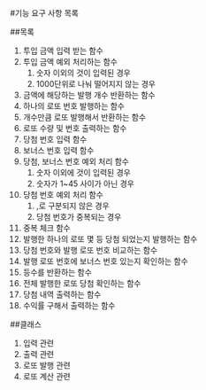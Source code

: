#기능 요구 사항 목록

##목록
1. 투입 금액 입력 받는 함수
2. 투입 금액 예외 처리하는 함수 
   1. 숫자 이외의 것이 입력된 경우
   2. 1000단위로 나눠 떨어지지 않는 경우
3. 금액에 해당하는 발행 개수 반환하는 함수
4. 하나의 로또 번호 발행하는 함수
5. 개수만큼 로또 발행해서 반환하는 함수
6. 로또 수량 및 번호 출력하는 함수
7. 당첨 번호 입력 함수
8. 보너스 번호 입력 함수
9. 당첨, 보너스 번호 예외 처리 함수
    1. 숫자 이외에 것이 입력된 경우
    2. 숫자가 1~45 사이가 아닌 경우
10. 당첨 번호 예외 처리 함수
    1. ,로 구분되지 않은 경우
    2. 당첨 번호가 중복되는 경우
11. 중복 체크 함수
12. 발행한 하나의 로또 몇 등 당첨 되었는지 발행하는 함수
13. 당첨 번호와 발행 로또 번호 비교하는 함수
14. 발행 로또 번호에 보너스 번호 있는지 확인하는 함수
15. 등수를 반환하는 함수
16. 전체 발행한 로또 당첨 확인하는 함수
17. 당첨 내역 출력하는 함수
18. 수익률 구해서 출력하는 함수

##클래스 
1. 입력 관련
2. 출력 관련
3. 로또 발행 관련
4. 로또 계산 관련

